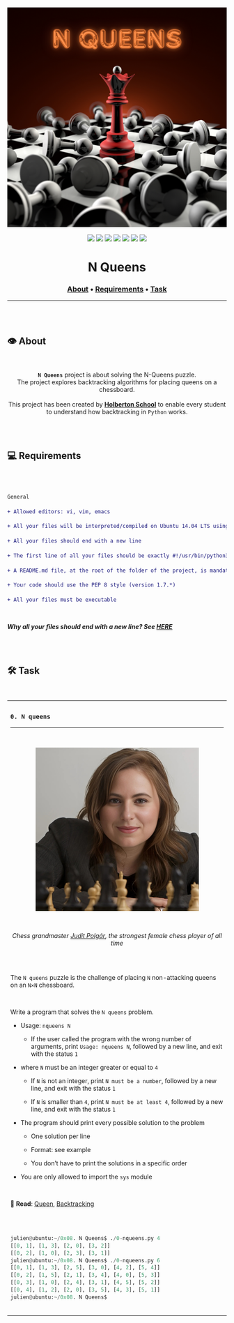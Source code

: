 <div align="center">
<br>

![N_queens.png](README-images/n_queens.png)

</div>


<p align="center">
<img src="https://img.shields.io/badge/-PYTHON-yellow">
<img src="https://img.shields.io/badge/-Linux-lightgrey">
<img src="https://img.shields.io/badge/-WSL-brown">
<img src="https://img.shields.io/badge/-Ubuntu%2020.04.4%20LTS-orange">
<img src="https://img.shields.io/badge/-JetBrains-blue">
<img src="https://img.shields.io/badge/-Holberton%20School-red">
<img src="https://img.shields.io/badge/License-not%20specified-brightgreen">
</p>


<h1 align="center"> N Queens </h1>


<h3 align="center">
<a href="https://github.com/RazikaBengana/holbertonschool-interview/tree/main/nqueens#eye-about">About</a> •
<a href="https://github.com/RazikaBengana/holbertonschool-interview/tree/main/nqueens#computer-requirements">Requirements</a> •
<a href="https://github.com/RazikaBengana/holbertonschool-interview/tree/main/nqueens#hammer_and_wrench-task">Task</a>
</h3>

---

<!-- ------------------------------------------------------------------------------------------------- -->

<br>
<br>

## :eye: About

<br>

<div align="center">

**`N Queens`** project is about solving the N-Queens puzzle.
<br>
The project explores backtracking algorithms for placing queens on a chessboard.
<br>
<br>
This project has been created by **[Holberton School](https://www.holbertonschool.com/about-holberton)** to enable every student to understand how backtracking in `Python` works.

</div>

<br>
<br>

<!-- ------------------------------------------------------------------------------------------------- -->

## :computer: Requirements

<br>

```diff

General

+ Allowed editors: vi, vim, emacs

+ All your files will be interpreted/compiled on Ubuntu 14.04 LTS using python3 (version 3.4.3)

+ All your files should end with a new line

+ The first line of all your files should be exactly #!/usr/bin/python3

+ A README.md file, at the root of the folder of the project, is mandatory

+ Your code should use the PEP 8 style (version 1.7.*)

+ All your files must be executable

```

<br>

**_Why all your files should end with a new line? See [HERE](https://unix.stackexchange.com/questions/18743/whats-the-point-in-adding-a-new-line-to-the-end-of-a-file/18789)_**

<br>
<br>

<!-- ------------------------------------------------------------------------------------------------- -->

## :hammer_and_wrench: Task

<br>

<table align="center">
<tr>
<td>

### **`0. N queens`**

---

<br>

<div align="center">

![Judit_Polgar.png](README-images/judit_polgar.png)

<br>

_Chess grandmaster [Judit Polgár](https://en.wikipedia.org/wiki/Judit_Polg%C3%A1r), the strongest female chess player of all time_

</div>

<br>
<br>

The `N queens` puzzle is the challenge of placing `N` non-attacking queens on an `N×N` chessboard.

<br>

Write a program that solves the `N queens` problem.

- Usage: `nqueens N`

    - If the user called the program with the wrong number of arguments, print `Usage: nqueens N`, followed by a new line, and exit with the status `1`

- where `N` must be an integer greater or equal to `4`

    - If `N` is not an integer, print `N must be a number`, followed by a new line, and exit with the status `1`

    - If `N` is smaller than `4`, print `N must be at least 4`, followed by a new line, and exit with the status `1`

- The program should print every possible solution to the problem

    - One solution per line

    - Format: see example

    - You don’t have to print the solutions in a specific order

- You are only allowed to import the `sys` module

<br>

:pushpin: **Read**: [Queen](https://en.wikipedia.org/wiki/Queen_%28chess%29), [Backtracking](https://en.wikipedia.org/wiki/Backtracking)

<br>
<br>

```python
julien@ubuntu:~/0x08. N Queens$ ./0-nqueens.py 4
[[0, 1], [1, 3], [2, 0], [3, 2]]
[[0, 2], [1, 0], [2, 3], [3, 1]]
julien@ubuntu:~/0x08. N Queens$ ./0-nqueens.py 6
[[0, 1], [1, 3], [2, 5], [3, 0], [4, 2], [5, 4]]
[[0, 2], [1, 5], [2, 1], [3, 4], [4, 0], [5, 3]]
[[0, 3], [1, 0], [2, 4], [3, 1], [4, 5], [5, 2]]
[[0, 4], [1, 2], [2, 0], [3, 5], [4, 3], [5, 1]]
julien@ubuntu:~/0x08. N Queens$ 
```

<br>

</td>
</tr>
</table>